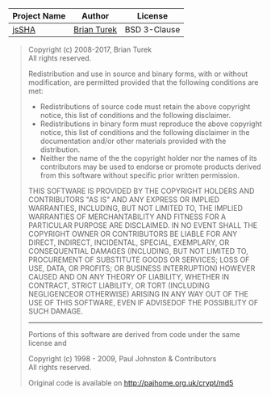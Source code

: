 Project Name | Author | License
-------------|--------|--------
[jsSHA](https://github.com/Caligatio/jsSHA) | [Brian Turek](https://github.com/Caligatio) | BSD 3-Clause

>Copyright (c) 2008-2017, Brian Turek <br/>
>All rights reserved.
>
>Redistribution and use in source and binary forms, with or without
>modification, are permitted provided that the following conditions are met:
>
> * Redistributions of source code must retain the above copyright notice, this
>   list of conditions and the following disclaimer.
> * Redistributions in binary form must reproduce the above copyright notice,
>   this list of conditions and the following disclaimer in the documentation
>   and/or other materials provided with the distribution.
> * Neither the name of the the copyright holder nor the names of its
>   contributors may be used to endorse or promote products derived from this
>   software without specific prior written permission.
>
>THIS SOFTWARE IS PROVIDED BY THE COPYRIGHT HOLDERS AND CONTRIBUTORS "AS IS"
>AND ANY EXPRESS OR IMPLIED WARRANTIES, INCLUDING, BUT NOT LIMITED TO, THE
>IMPLIED WARRANTIES OF MERCHANTABILITY AND FITNESS FOR A PARTICULAR PURPOSE ARE
>DISCLAIMED. IN NO EVENT SHALL THE COPYRIGHT OWNER OR CONTRIBUTORS BE LIABLE FOR
>ANY DIRECT, INDIRECT, INCIDENTAL, SPECIAL, EXEMPLARY, OR CONSEQUENTIAL DAMAGES
>(INCLUDING, BUT NOT LIMITED TO, PROCUREMENT OF SUBSTITUTE GOODS OR SERVICES;
>LOSS OF USE, DATA, OR PROFITS; OR BUSINESS INTERRUPTION) HOWEVER CAUSED AND ON
>ANY THEORY OF LIABILITY, WHETHER IN CONTRACT, STRICT LIABILITY, OR TORT
>(INCLUDING NEGLIGENCEOR OTHERWISE) ARISING IN ANY WAY OUT OF THE USE OF THIS
>SOFTWARE, EVEN IF ADVISEDOF THE POSSIBILITY OF SUCH DAMAGE.
>
>--------------------------------------------------------------------------------
>
>Portions of this software are derived from code under the same license and
>
>Copyright (c) 1998 - 2009, Paul Johnston & Contributors <br/>
>All rights reserved.
>
>Original code is available on http://pajhome.org.uk/crypt/md5